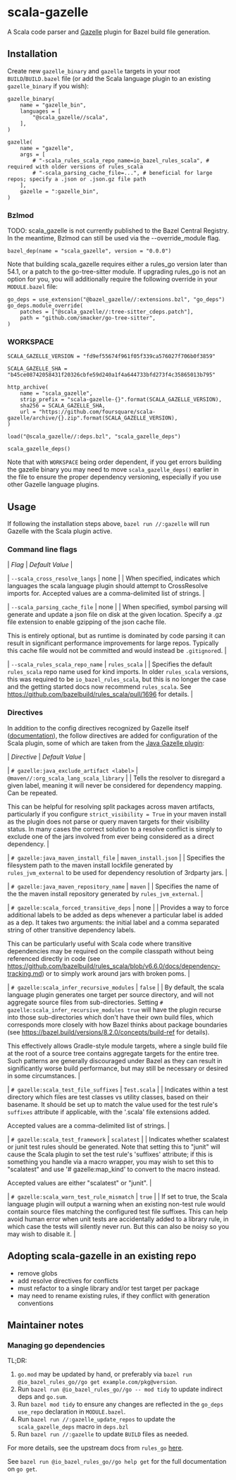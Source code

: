 # scala-gazelle
A Scala code parser and [Gazelle](https://github.com/bazelbuild/bazel-gazelle) plugin for Bazel build file generation.

## Installation

Create new `gazelle_binary` and `gazelle` targets in your root `BUILD`/`BUILD.bazel` file (or add the Scala language
plugin to an existing `gazelle_binary` if you wish):

```starlark
gazelle_binary(
    name = "gazelle_bin",
    languages = [
        "@scala_gazelle//scala",
    ],
)

gazelle(
    name = "gazelle",
    args = [
        # "-scala_rules_scala_repo_name=io_bazel_rules_scala", # required with older versions of rules_scala
        # "-scala_parsing_cache_file=...", # beneficial for large repos; specify a .json or .json.gz file path
    ],
    gazelle = ":gazelle_bin",
)
```

### Bzlmod

TODO: scala_gazelle is not currently published to the Bazel Central Registry. In the meantime, Bzlmod can still be used
via the --override_module flag.

```starlark
bazel_dep(name = "scala_gazelle", version = "0.0.0")
```

Note that building scala_gazelle requires either a rules_go version later than 54.1, or a patch to the go-tree-sitter
module. If upgrading rules_go is not an option for you, you will additionally require the following override in your
`MODULE.bazel` file:

```starlark
go_deps = use_extension("@bazel_gazelle//:extensions.bzl", "go_deps")
go_deps.module_override(
    patches = ["@scala_gazelle//:tree-sitter_cdeps.patch"],
    path = "github.com/smacker/go-tree-sitter",
)
```

### WORKSPACE

```starlark
SCALA_GAZELLE_VERSION = "fd9ef55674f961f05f339ca576027f706b0f3859"

SCALA_GAZELLE_SHA = "b45ce08742058431f20326cbfe59d240a1f4a644733bfd273f4c35865013b795"

http_archive(
    name = "scala_gazelle",
    strip_prefix = "scala-gazelle-{}".format(SCALA_GAZELLE_VERSION),
    sha256 = SCALA_GAZELLE_SHA,
    url = "https://github.com/foursquare/scala-gazelle/archive/{}.zip".format(SCALA_GAZELLE_VERSION),
)

load("@scala_gazelle//:deps.bzl", "scala_gazelle_deps")

scala_gazelle_deps()
```

Note that with `WORKSPACE` being order dependent, if you get errors building the gazelle binary you may need to move
`scala_gazelle_deps()` earlier in the file to ensure the proper dependency versioning, especially if you use other
Gazelle language plugins.

## Usage

If following the installation steps above, `bazel run //:gazelle` will run Gazelle with
the Scala plugin active.

### Command line flags

| *Flag* | *Default Value* |

| `--scala_cross_resolve_langs` | none |
| When specified, indicates which languages the scala language plugin should attempt to CrossResolve imports for. Accepted values are a comma-delimited list of strings. |

| `--scala_parsing_cache_file` | none |
| When specified, symbol parsing will generate and update a json file on disk at the given location. Specify a .gz file extension to enable gzipping of the json cache file.

This is entirely optional, but as runtime is dominated by code parsing it can result in significant performance improvements for large repos. Typically this cache file would not be committed and would instead be `.gitignore`d. |

| `--scala_rules_scala_repo_name` | `rules_scala` |
| Specifies the default `rules_scala` repo name used for kind imports. In older `rules_scala` versions, this was required to be `io_bazel_rules_scala`, but this is no longer the case and the getting started docs now recommend `rules_scala`. See https://github.com/bazelbuild/rules_scala/pull/1696 for details. |

### Directives

In addition to the config directives recognized by Gazelle itself ([documentation](
https://github.com/bazel-contrib/bazel-gazelle#directives)), the follow directives are
added for configuration of the Scala plugin, some of which are taken from the
[Java Gazelle plugin](https://github.com/bazel-contrib/rules_jvm/tree/main/java/gazelle):

| *Directive* | *Default Value* |

| `# gazelle:java_exclude_artifact <label>` | `@maven//:org_scala_lang_scala_library` |
| Tells the resolver to disregard a given label, meaning it will never be considered for dependency mapping. Can be repeated.

This can be helpful for resolving split packages across maven artifacts, particularly if you configure `strict_visibility = True` in your maven install as the plugin does not parse or query maven targets for their visibility status. In many cases the correct solution to a resolve conflict is simply to exclude one of the jars involved from ever being considered as a direct dependency. |

| `# gazelle:java_maven_install_file` | `maven_install.json` |
| Specifies the filesystem path to the maven install lockfile generated by `rules_jvm_external` to be used for dependency resolution of 3rdparty jars. |

| `# gazelle:java_maven_repository_name` | `maven` |
| Specifies the name of the the maven install repository generated by `rules_jvm_external`. |

| `# gazelle:scala_forced_transitive_deps` | none |
| Provides a way to force additional labels to be added as deps whenever a particular label is added as a dep. It takes two arguments: the initial label and a comma separated string of other transitive dependency labels.

This can be particularly useful with Scala code where transitive dependencies may be required on the compile classpath without being referenced directly in code (see https://github.com/bazelbuild/rules_scala/blob/v6.6.0/docs/dependency-tracking.md) or to simply work around jars with broken poms. |

| `# gazelle:scala_infer_recursive_modules` | `false` |
| By default, the scala language plugin generates one target per source directory, and will not aggregate source files from sub-directories. Setting `# gazelle:scala_infer_recursive_modules true` will have the plugin recurse into those sub-directories which don't have their own build files, which corresponds more closely with how Bazel thinks about package boundaries (see https://bazel.build/versions/8.2.0/concepts/build-ref for details).

This effectively allows Gradle-style module targets, where a single build file at the root of a source tree contains aggregate targets for the entire tree. Such patterns are generally discouraged under Bazel as they can result in significantly worse build performance, but may still be necessary or desired in some circumstances. |

| `# gazelle:scala_test_file_suffixes` | `Test.scala` |
| Indicates within a test directory which files are test classes vs utility classes, based on their basename. It should be set up to match the value used for the test rule's `suffixes` attribute if applicable, with the '.scala' file extensions added.

Accepted values are a comma-delimited list of strings. |

| `# gazelle:scala_test_framework` | `scalatest` |
| Indicates whether scalatest or junit test rules should be generated. Note that setting this to "junit" will cause the Scala plugin to set the test rule's 'suffixes' attribute; if this is something you handle via a macro wrapper, you may wish to set this to "scalatest" and use '# gazelle:map_kind' to convert to the macro instead.

Accepted values are either "scalatest" or "junit". |

| `# gazelle:scala_warn_test_rule_mismatch` | `true` |
| If set to true, the Scala language plugin will output a warning when an existing non-test rule would contain source files matching the configured test file suffixes. This can help avoid human error when unit tests are accidentally added to a library rule, in which case the tests will silently never run. But this can also be noisy so you may wish to disable it. |

## Adopting scala-gazelle in an existing repo

 - remove globs
 - add resolve directives for conflicts
 - must refactor to a single library and/or test target per package
 - may need to rename existing rules, if they conflict with generation conventions

## Maintainer notes

### Managing go dependencies

TL;DR:
  1. `go.mod` may be updated by hand, or preferably via `bazel run @io_bazel_rules_go//go get example.com/pkg@version`.
  2. Run `bazel run @io_bazel_rules_go//go -- mod tidy` to update indirect deps and `go.sum`.
  3. Run `bazel mod tidy` to ensure any changes are reflected in the `go_deps` `use_repo` declaration in `MODULE.bazel`.
  4. Run `bazel run //:gazelle_update_repos` to update the `scala_gazelle_deps` macro in `deps.bzl`
  5. Run `bazel run //:gazelle` to update `BUILD` files as needed.

For more details, see the upstream docs from `rules_go` [here](https://github.com/bazel-contrib/rules_go/blob/v0.54.0/docs/go/core/bzlmod.md).

See `bazel run @io_bazel_rules_go//go help get` for the full documentation on `go get`.
